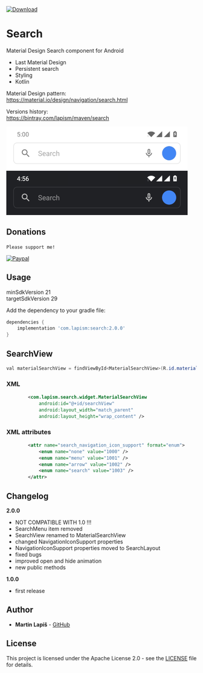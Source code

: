 [ ![Download](https://api.bintray.com/packages/lapism/maven/search/images/download.svg?version=2.0.0) ](https://bintray.com/lapism/maven/search/2.0.0/link)

# Search
Material Design Search component for Android

 - Last Material Design
 - Persistent search
 - Styling
 - Kotlin

Material Design pattern:  
https://material.io/design/navigation/search.html  

Versions history:  
https://bintray.com/lapism/maven/search

![Search](https://github.com/lapism/Search/blob/master/images/search.png)

## Donations

`Please support me!`

<a href="https://www.paypal.me/lapism">
  <img alt="Paypal"
       src="https://github.com/lapism/search/blob/master/images/paypal.png" />
</a>

## Usage
minSdkVersion 21  
targetSdkVersion 29  

Add the dependency to your gradle file:
```groovy
dependencies {
    implementation 'com.lapism:search:2.0.0'
}
```

## SearchView
```java
val materialSearchView = findViewById<MaterialSearchView>(R.id.materialSearchView)
```

### XML
```xml
        <com.lapism.search.widget.MaterialSearchView
            android:id="@+id/searchView"
            android:layout_width="match_parent"
            android:layout_height="wrap_content" />
```

### XML attributes
```xml
        <attr name="search_navigation_icon_support" format="enum">
            <enum name="none" value="1000" />
            <enum name="menu" value="1001" />
            <enum name="arrow" value="1002" />
            <enum name="search" value="1003" />
        </attr>
```

## Changelog
**2.0.0**
- NOT COMPATIBLE WITH 1.0 !!!
- SearchMenu item removed
- SearchView renamed to MaterialSearchView
- changed NavigationIconSupport properties
- NavigationIconSupport properties moved to SearchLayout
- fixed bugs
- improved open and hide animation
- new public methods

**1.0.0**
- first release

## Author

* **Martin Lapiš** - [GitHub](https://github.com/lapism)

## License

This project is licensed under the Apache License 2.0 - see the [LICENSE](https://github.com/lapism/Search/blob/searchview/LICENSE) file for details.
